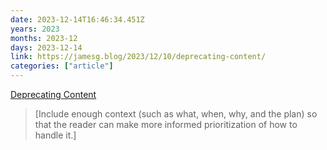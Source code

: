 ```yaml
---
date: 2023-12-14T16:46:34.451Z
years: 2023
months: 2023-12
days: 2023-12-14
link: https://jamesg.blog/2023/12/10/deprecating-content/
categories: ["article"]
---
```

[Deprecating Content](https://jamesg.blog/2023/12/10/deprecating-content/)

> [Include enough context (such as what, when, why, and the plan) so that the reader can make more informed prioritization of how to handle it.]
